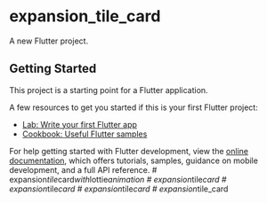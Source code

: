 # expansion_tile_card

A new Flutter project.

## Getting Started

This project is a starting point for a Flutter application.

A few resources to get you started if this is your first Flutter project:

- [Lab: Write your first Flutter app](https://docs.flutter.dev/get-started/codelab)
- [Cookbook: Useful Flutter samples](https://docs.flutter.dev/cookbook)

For help getting started with Flutter development, view the
[online documentation](https://docs.flutter.dev/), which offers tutorials,
samples, guidance on mobile development, and a full API reference.
#   e x p a n s i o n _ t i l e _ c a r d _ w i t h _ l o t t i e _ a n i m a t i o n  
 #   e x p a n s i o n _ t i l e _ c a r d  
 #   e x p a n s i o n _ t i l e _ c a r d  
 #   e x p a n s i o n _ t i l e _ c a r d  
 #   e x p a n s i o n _ t i l e _ c a r d  
 
